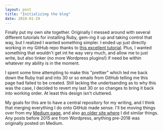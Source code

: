 ```yaml
---
layout: post
title: "Initializing the blog"
date: 2018-01-29
---
```


Finally put my own site together. Originally I messed around with several different tutorials for installing Ruby, gem-ing it up and taking control that way, but I realized I wanted something simpler. I ended up just directly working in my GitHub repo thanks to [this  excellent tutorial](http://jmcglone.com/guides/github-pages/). Plus, I wanted something that wouldn't get int he way very much, and allow me to just write, but also tinker (no more Wordpress plugins!) if need be within whatever my ability is in the moment.

I spent some time attempting to make this "prettier" which led me back down the Ruby trail and into 30 or so emails from GitHub telling me this page had failed to be created. Still lacking the undertsanding as to why this was the case, I decided to revert my last 30 or so changes to bring it back into working order. At least this design isn't cluttered.

My goals for this are to have a central repository for my writing, and I think that merging everything I do onto GitHub made sense. I'll be moving things over from my [Medium page](www.medium.com/@waldoch), and also [an older site where](www.btus.us) I did similar things. Any posts before 2015 are from Wordpress, anything pre-2018 was originally posted on Medium.
